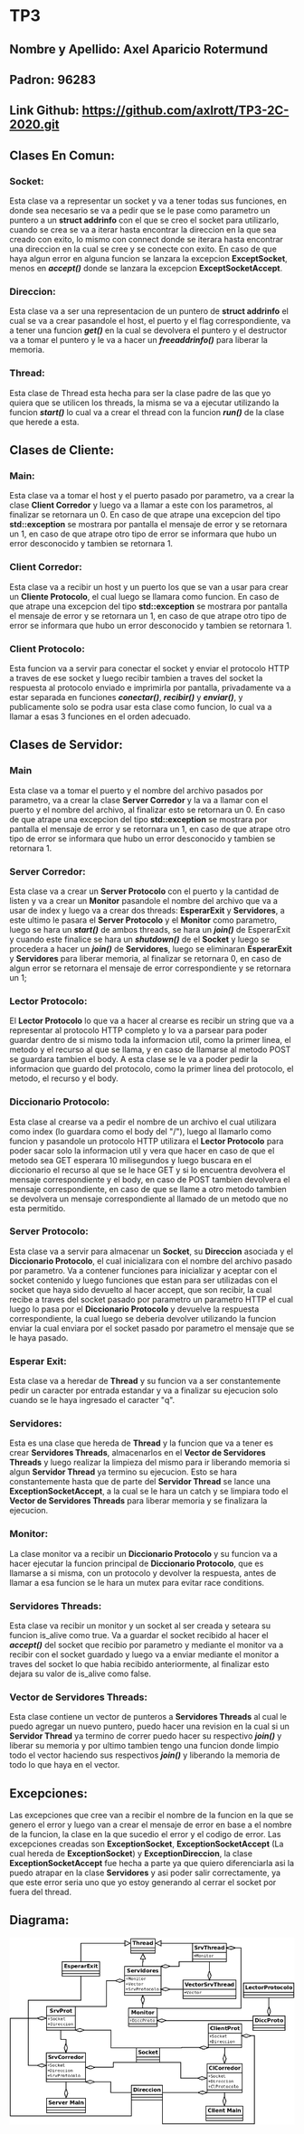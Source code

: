 # TP3

## Nombre y Apellido: Axel Aparicio Rotermund
## Padron: 96283
## Link Github: https://github.com/axlrott/TP3-2C-2020.git



## Clases En Comun:

###  Socket:

Esta clase va a representar un socket y va a tener todas sus funciones, en donde sea necesario se va a pedir que se le pase como parametro un puntero a un **struct addrinfo** con el que se creo el socket para utilizarlo, cuando se crea se va a iterar hasta encontrar la direccion en la que sea creado con exito, lo mismo con connect donde se iterara hasta encontrar una direccion en la cual se cree y se conecte con exito.
En caso de que haya algun error en alguna funcion se lanzara la excepcion **ExceptSocket**, menos en ***accept()*** donde se lanzara la excepcion **ExceptSocketAccept**.

### Direccion:

Esta clase va a ser una representacion de un puntero de **struct addrinfo** el cual se va a crear pasandole el host, el puerto y el flag correspondiente, va a tener una funcion ***get()*** en la cual se devolvera el puntero y el destructor va a tomar el puntero y le va a hacer un ***freeaddrinfo()*** para liberar la memoria.

### Thread:

Esta clase de Thread esta hecha para ser la clase padre de las que yo quiera que se utilicen los threads, la misma se va a ejecutar utilizando la funcion ***start()*** lo cual va a crear el thread con la funcion ***run()*** de la clase que herede a esta.

## Clases de Cliente:

### Main:

Esta clase va a tomar el host y el puerto pasado por parametro, va a crear la clase **Client Corredor** y luego va a llamar a este con los parametros, al finalizar se retornara un 0. En caso de que atrape una excepcion del tipo **std::exception** se mostrara por pantalla el mensaje de error y se retornara un 1, en caso de que atrape otro tipo de error se informara que hubo un error desconocido y tambien se retornara 1.

### Client Corredor:

Esta clase va a recibir un host y un puerto los que se van a usar para crear un **Cliente Protocolo**, el cual luego se llamara como funcion. En caso de que atrape una excepcion del tipo **std::exception** se mostrara por pantalla el mensaje de error y se retornara un 1, en caso de que atrape otro tipo de error se informara que hubo un error desconocido y tambien se retornara 1.

### Client Protocolo:

Esta funcion va a servir para conectar el socket y enviar el protocolo HTTP a traves de ese socket y luego recibir tambien a traves del socket la respuesta al protocolo enviado e imprimirla por pantalla, privadamente va a estar separada en funciones ***conectar()***, ***recibir()*** y ***enviar()***, y publicamente solo se podra usar esta clase como funcion, lo cual va a llamar a esas 3 funciones en el orden adecuado.

## Clases de Servidor:

### Main

Esta clase va a tomar el puerto y el nombre del archivo pasados por parametro, va a crear la clase **Server Corredor** y la va a llamar con el puerto y el nombre del archivo, al finalizar esto se retornara un 0. En caso de que atrape una excepcion del tipo **std::exception** se mostrara por pantalla el mensaje de error y se retornara un 1, en caso de que atrape otro tipo de error se informara que hubo un error desconocido y tambien se retornara 1.

### Server Corredor:

Esta clase va a crear un **Server Protocolo** con el puerto y la cantidad de listen y va a crear un **Monitor** pasandole el nombre del archivo que va a usar de index y luego va a crear dos threads: **EsperarExit** y **Servidores**, a este ultimo le pasara el **Server Protocolo** y el **Monitor** como parametro, luego se hara un ***start()*** de ambos threads, se hara un ***join()*** de EsperarExit y cuando este finalice se hara un ***shutdown()*** de el **Socket** y luego se procedera a hacer un ***join()*** de **Servidores**, luego se eliminaran **EsperarExit** y **Servidores** para liberar memoria, al finalizar se retornara 0, en caso de algun error se retornara el mensaje de error correspondiente y se retornara un 1;

### Lector Protocolo:

El **Lector Protocolo** lo que va a hacer al crearse es recibir un string que va a representar al protocolo HTTP completo y lo va a parsear para poder guardar dentro de si mismo toda la informacion util, como la primer linea, el metodo y el recurso al que se llama, y en caso de llamarse al metodo POST se guardara tambien el body. A esta clase se le va a poder pedir la informacion que guardo del protocolo, como la primer linea del protocolo, el metodo, el recurso y el body.

### Diccionario Protocolo:

Esta clase al crearse va a pedir el nombre de un archivo el cual utilizara como index (lo guardara como el body del "/"),
luego al llamarlo como funcion y pasandole un protocolo HTTP utilizara el **Lector Protocolo** para poder sacar solo la informacion util y vera que hacer en caso de que el metodo sea GET esperara 10 milisegundos y luego buscara en el diccionario el recurso al que se le hace GET y si lo encuentra devolvera el mensaje correspondiente y el body, en caso de POST tambien devolvera el mensaje correspondiente, en caso de que se llame a otro metodo tambien se devolvera un mensaje correspondiente al llamado de un metodo que no esta permitido.

### Server Protocolo:

Esta clase va a servir para almacenar un **Socket**, su **Direccion** asociada y el **Diccionario Protocolo**, el cual inicializara con el nombre del archivo pasado por parametro. Va a contener funciones para inicializar y aceptar con el socket contenido y luego funciones que estan para ser utilizadas con el socket que haya sido devuelto al hacer accept, que son recibir, la cual recibe a traves del socket pasado por parametro un parametro HTTP el cual luego lo pasa por el **Diccionario Protocolo** y devuelve la respuesta correspondiente, la cual luego se deberia devolver utilizando la funcion enviar la cual enviara por el socket pasado por parametro el mensaje que se le haya pasado.

### Esperar Exit:

Esta clase va a heredar de **Thread** y su funcion va a ser constantemente pedir un caracter por entrada estandar y va a finalizar su ejecucion solo cuando se le haya ingresado el caracter "q".

### Servidores:

Esta es una clase que hereda de **Thread** y la funcion que va a tener es crear **Servidores Threads**, almacenarlos en el **Vector de Servidores Threads** y luego realizar la limpieza del mismo para ir liberando memoria si algun **Servidor Thread** ya termino su ejecucion. Esto se hara constantemente hasta que de parte del **Servidor Thread** se lance una **ExceptionSocketAccept**, a la cual se le hara un catch y se limpiara todo el **Vector de Servidores Threads** para liberar memoria y se finalizara la ejecucion.

### Monitor:

La clase monitor va a recibir un **Diccionario Protocolo** y su funcion va a hacer ejecutar la funcion principal de **Diccionario Protocolo**, que es llamarse a si misma, con un protocolo y devolver la respuesta, antes de llamar a esa funcion se le hara un mutex para evitar race conditions.

### Servidores Threads:

Esta clase va recibir un monitor y un socket al ser creada y seteara su funcion is_alive como true. Va a guardar el socket recibido al hacer el ***accept()*** del socket que recibio por parametro y mediante el monitor va a recibir con el socket guardado y luego va a enviar mediante el monitor a traves del socket lo que habia recibido anteriormente, al finalizar esto dejara su valor de is_alive como false.

### Vector de Servidores Threads:

Esta clase contiene un vector de punteros a **Servidores Threads** al cual le puedo agregar un nuevo puntero, puedo hacer una revision en la cual si un **Servidor Thread** ya termino de correr puedo hacer su respectivo ***join()*** y liberar su memoria y por ultimo tambien tengo una funcion donde limpio todo el vector haciendo sus respectivos ***join()*** y liberando la memoria de todo lo que haya en el vector.

## Excepciones:

Las excepciones que cree van a recibir el nombre de la funcion en la que se genero el error y luego van a crear el mensaje de error en base a el nombre de la funcion, la clase en la que sucedio el error y el codigo de error.
Las excepciones creadas son **ExceptionSocket**, **ExceptionSocketAccept** (La cual hereda de **ExceptionSocket**) y **ExceptionDireccion**,
la clase **ExceptionSocketAccept** fue hecha a parte ya que quiero diferenciarla asi la puedo atrapar en la clase **Servidores** y asi poder salir correctamente, ya que este error seria uno que yo estoy generando al cerrar el socket por fuera del thread.

## Diagrama:

![Diagrama](imgs/Diagrama.png)
